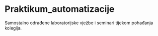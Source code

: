 # Praktikum_automatizacije

Samostalno odrađene laboratorijske vježbe i seminari tijekom pohađanja kolegija.
